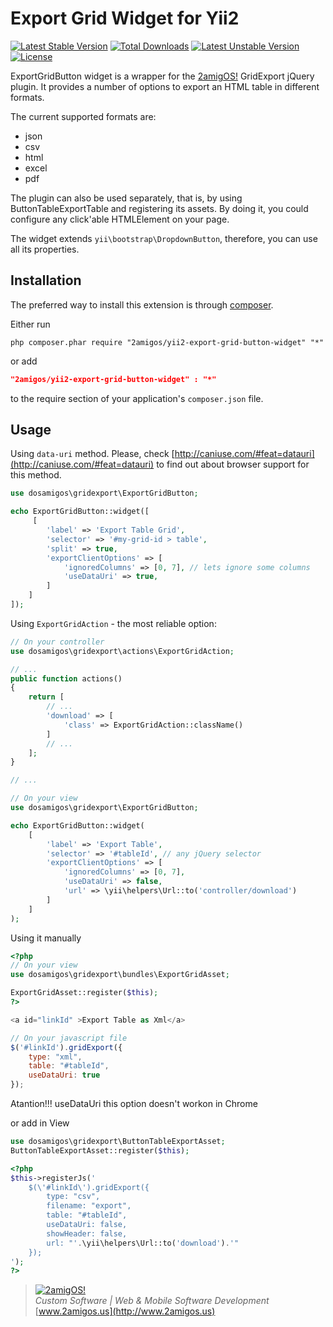 Export Grid Widget for Yii2
===========================

[![Latest Stable Version](https://poser.pugx.org/2amigos/yii2-export-grid-button-widget/v/stable.svg)](https://packagist.org/packages/2amigos/yii2-export-grid-button-widget) [![Total Downloads](https://poser.pugx.org/2amigos/yii2-export-grid-button-widget/downloads.svg)](https://packagist.org/packages/2amigos/yii2-export-grid-button-widget) [![Latest Unstable Version](https://poser.pugx.org/2amigos/yii2-export-grid-button-widget/v/unstable.svg)](https://packagist.org/packages/2amigos/yii2-export-grid-button-widget) [![License](https://poser.pugx.org/2amigos/yii2-export-grid-button-widget/license.svg)](https://packagist.org/packages/2amigos/yii2-export-grid-button-widget)

ExportGridButton widget is a wrapper for the [2amigOS!](http://2amigos.us) GridExport jQuery plugin. It provides a
number of options to export an HTML table in different formats.

The current supported formats are:

* json
* csv
* html
* excel
* pdf

The plugin can also be used separately, that is, by using ButtonTableExportTable and registering its assets. By doing it,
you could configure any click'able HTMLElement on your page.

The widget extends `yii\bootstrap\DropdownButton`, therefore, you can use all its properties.

Installation
------------
The preferred way to install this extension is through [composer](http://getcomposer.org/download/).

Either run

```
php composer.phar require "2amigos/yii2-export-grid-button-widget" "*"
```
or add

```json
"2amigos/yii2-export-grid-button-widget" : "*"
```

to the require section of your application's `composer.json` file.

Usage
-----

Using `data-uri` method. Please, check [http://caniuse.com/#feat=datauri](http://caniuse.com/#feat=datauri) to find out
about browser support for this method.

```php
use dosamigos\gridexport\ExportGridButton;

echo ExportGridButton::widget([
     [
        'label' => 'Export Table Grid',
        'selector' => '#my-grid-id > table',
        'split' => true,
        'exportClientOptions' => [
            'ignoredColumns' => [0, 7], // lets ignore some columns
            'useDataUri' => true,
        ]
    ]
]);
```

Using `ExportGridAction` - the most reliable option:

```php
// On your controller
use dosamigos\gridexport\actions\ExportGridAction;

// ...
public function actions()
{
    return [
        // ...
        'download' => [
            'class' => ExportGridAction::className()
        ]
        // ...
    ];
}

// ...

// On your view
use dosamigos\gridexport\ExportGridButton;

echo ExportGridButton::widget(
    [
        'label' => 'Export Table',
        'selector' => '#tableId', // any jQuery selector
        'exportClientOptions' => [
            'ignoredColumns' => [0, 7],
            'useDataUri' => false,
            'url' => \yii\helpers\Url::to('controller/download')
        ]
    ]
);

```

Using it manually

```php
<?php
// On your view
use dosamigos\gridexport\bundles\ExportGridAsset;

ExportGridAsset::register($this);
?>

<a id="linkId" >Export Table as Xml</a>

```

```javascript
// On your javascript file
$('#linkId').gridExport({
    type: "xml",
    table: "#tableId",
    useDataUri: true
});

```
Atantion!!! useDataUri this option doesn't workon in Chrome

or add in View

```php
use dosamigos\gridexport\ButtonTableExportAsset;
ButtonTableExportAsset::register($this);
```

```php
<?php
$this->registerJs('
    $(\'#linkId\').gridExport({
        type: "csv",
        filename: "export",
        table: "#tableId",
        useDataUri: false,
        showHeader: false,
        url: "'.\yii\helpers\Url::to('download').'"
    });
');
?>
```

> [![2amigOS!](http://www.gravatar.com/avatar/55363394d72945ff7ed312556ec041e0.png)](http://www.2amigos.us)  
> <i>Custom Software | Web & Mobile Software Development</i>  
> [www.2amigos.us](http://www.2amigos.us)
